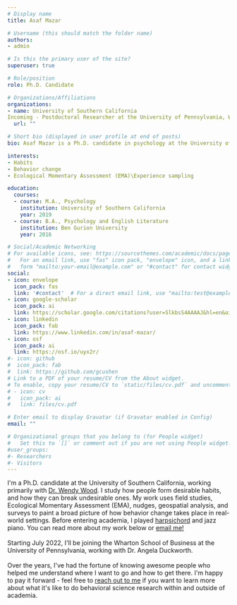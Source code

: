 ```yaml
---
# Display name
title: Asaf Mazar

# Username (this should match the folder name)
authors:
- admin

# Is this the primary user of the site?
superuser: true

# Role/position
role: Ph.D. Candidate

# Organizations/Affiliations
organizations:
- name: University of Southern California  
Incoming - Postdoctoral Researcher at the University of Pennsylvania, Wharton School of Business
  url: ""

# Short bio (displayed in user profile at end of posts)
bio: Asaf Mazar is a Ph.D. candidate in psychology at the University of Southern California. His research interests involve how people form desirable habits, and how they can disrupt undesirable ones.

interests:
- Habits
- Behavior change
- Ecological Momentary Assessment (EMA)\Experience sampling

education:
  courses:
  - course: M.A., Psychology
    institution: University of Southern California
    year: 2019
  - course: B.A., Psychology and English Literature
    institution: Ben Gurion University
    year: 2016

# Social/Academic Networking
# For available icons, see: https://sourcethemes.com/academic/docs/page-builder/#icons
#   For an email link, use "fas" icon pack, "envelope" icon, and a link in the
#   form "mailto:your-email@example.com" or "#contact" for contact widget.
social:
- icon: envelope
  icon_pack: fas
  link: '#contact'  # For a direct email link, use "mailto:test@example.org".
- icon: google-scholar
  icon_pack: ai
  link: https://scholar.google.com/citations?user=SlkbsS4AAAAJ&hl=en&oi=ao
- icon: linkedin
  icon_pack: fab
  link: https://www.linkedin.com/in/asaf-mazar/
- icon: osf
  icon_pack: ai
  link: https://osf.io/uyx2r/
#- icon: github
#  icon_pack: fab
#  link: https://github.com/gcushen
# Link to a PDF of your resume/CV from the About widget.
# To enable, copy your resume/CV to `static/files/cv.pdf` and uncomment the lines below.
# - icon: cv
#   icon_pack: ai
#   link: files/cv.pdf

# Enter email to display Gravatar (if Gravatar enabled in Config)
email: ""

# Organizational groups that you belong to (for People widget)
#   Set this to `[]` or comment out if you are not using People widget.
#user_groups:
#- Researchers
#- Visitors
---
```


I'm a Ph.D. candidate at the University of Southern California, working primarily with [Dr. Wendy Wood](https://dornsife.usc.edu/wendy-wood). I study how people form desirable habits, and how they can break undesirable ones. My work uses field studies, Ecological Momentary Assessment (EMA), nudges, geospatial analysis, and surveys to paint a broad picture of how behavior change takes place in real-world settings. Before entering academia, I played [harpsichord](https://en.wikipedia.org/wiki/Harpsichord) and jazz piano. You can read more about my work below or [email me!](#contact)\
\
Starting July 2022, I'll be joining the Wharton School of Business at the University of Pennsylvania, working with Dr. Angela Duckworth.\
\
Over the years, I've had the fortune of knowing awesome people who helped me understand where I want to go and how to get there. I'm happy to pay it forward - feel free to [reach out to me](#contact) if you want to learn more about what it's like to do behavioral science research within and outside of academia.

